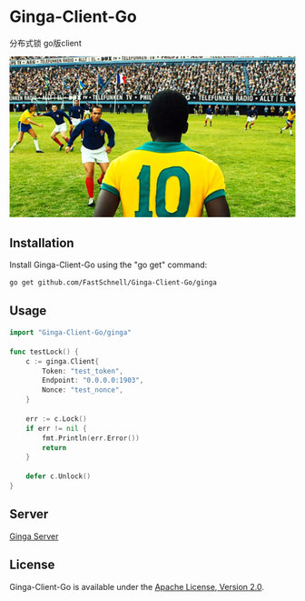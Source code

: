 Ginga-Client-Go
===============
分布式锁 go版client

![image](ginga.jpeg)

Installation
------------

Install Ginga-Client-Go using the "go get" command:

    go get github.com/FastSchnell/Ginga-Client-Go/ginga


Usage
-----
```go
import "Ginga-Client-Go/ginga"

func testLock() {
    c := ginga.Client{
        Token: "test_token",
        Endpoint: "0.0.0.0:1903",
        Nonce: "test_nonce",
    }

    err := c.Lock()
    if err != nil {
        fmt.Println(err.Error())
        return
    }

    defer c.Unlock()
}


```

Server
------------
[Ginga Server](https://github.com/FastSchnell/Ginga)

License
-------

Ginga-Client-Go is available under the [Apache License, Version 2.0](http://www.apache.org/licenses/LICENSE-2.0.html).
